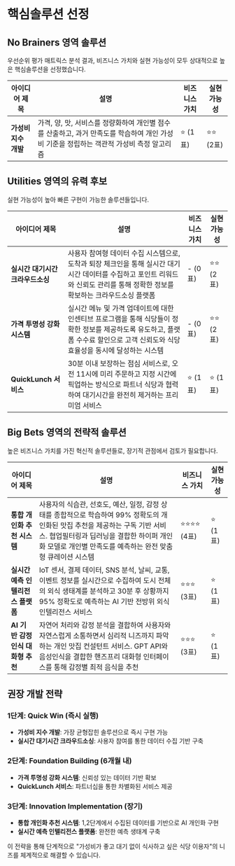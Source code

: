 # 핵심솔루션 선정

## No Brainers 영역 솔루션

우선순위 평가 매트릭스 분석 결과, 비즈니스 가치와 실현 가능성이 모두 상대적으로 높은 핵심솔루션을 선정했습니다.

| 아이디어 제목 | 설명 | 비즈니스 가치 | 실현 가능성 |
|--------------|------|-------------|------------|
| **가성비 지수 개발** | 가격, 양, 맛, 서비스를 정량화하여 개인별 점수를 산출하고, 과거 만족도를 학습하여 개인 가성비 기준을 정립하는 객관적 가성비 측정 알고리즘 | ⭐ (1표) | ⭐⭐ (2표) |

## Utilities 영역의 유력 후보

실현 가능성이 높아 빠른 구현이 가능한 솔루션들입니다.

| 아이디어 제목 | 설명 | 비즈니스 가치 | 실현 가능성 |
|--------------|------|-------------|------------|
| **실시간 대기시간 크라우드소싱** | 사용자 참여형 데이터 수집 시스템으로, 도착과 퇴장 체크인을 통해 실시간 대기시간 데이터를 수집하고 포인트 리워드와 신뢰도 관리를 통해 정확한 정보를 확보하는 크라우드소싱 플랫폼 | - (0표) | ⭐⭐ (2표) |
| **가격 투명성 강화 시스템** | 실시간 메뉴 및 가격 업데이트에 대한 인센티브 프로그램을 통해 식당들이 정확한 정보를 제공하도록 유도하고, 플랫폼 수수료 할인으로 고객 신뢰도와 식당 효율성을 동시에 달성하는 시스템 | - (0표) | ⭐⭐ (2표) |
| **QuickLunch 서비스** | 30분 이내 보장하는 점심 서비스로, 오전 11시에 미리 주문하고 지정 시간에 픽업하는 방식으로 파트너 식당과 협력하여 대기시간을 완전히 제거하는 프리미엄 서비스 | ⭐ (1표) | ⭐ (1표) |

## Big Bets 영역의 전략적 솔루션

높은 비즈니스 가치를 가진 혁신적 솔루션들로, 장기적 관점에서 검토가 필요합니다.

| 아이디어 제목 | 설명 | 비즈니스 가치 | 실현 가능성 |
|--------------|------|-------------|------------|
| **통합 개인화 추천 시스템** | 사용자의 식습관, 선호도, 예산, 일정, 감정 상태를 종합적으로 학습하여 99% 정확도의 개인화된 맛집 추천을 제공하는 구독 기반 서비스. 협업필터링과 딥러닝을 결합한 하이퍼 개인화 모델로 개인별 만족도를 예측하는 완전 맞춤형 큐레이션 시스템 | ⭐⭐⭐⭐ (4표) | ⭐ (1표) |
| **실시간 예측 인텔리전스 플랫폼** | IoT 센서, 결제 데이터, SNS 분석, 날씨, 교통, 이벤트 정보를 실시간으로 수집하여 도시 전체의 외식 생태계를 분석하고 30분 후 상황까지 95% 정확도로 예측하는 AI 기반 전방위 외식 인텔리전스 서비스 | ⭐⭐⭐ (3표) | ⭐ (1표) |
| **AI 기반 감정 인식 대화형 추천** | 자연어 처리와 감정 분석을 결합하여 사용자와 자연스럽게 소통하면서 심리적 니즈까지 파악하는 개인 맛집 컨설턴트 서비스. GPT API와 음성인식을 결합한 핸즈프리 대화형 인터페이스를 통해 감정별 최적 음식을 추천 | ⭐⭐⭐ (3표) | ⭐ (1표) |

## 권장 개발 전략

### 1단계: Quick Win (즉시 실행)
- **가성비 지수 개발**: 가장 균형잡힌 솔루션으로 즉시 구현 가능
- **실시간 대기시간 크라우드소싱**: 사용자 참여를 통한 데이터 수집 기반 구축

### 2단계: Foundation Building (6개월 내)
- **가격 투명성 강화 시스템**: 신뢰성 있는 데이터 기반 확보
- **QuickLunch 서비스**: 파트너십을 통한 차별화된 서비스 제공

### 3단계: Innovation Implementation (장기)
- **통합 개인화 추천 시스템**: 1,2단계에서 수집된 데이터를 기반으로 AI 개인화 구현
- **실시간 예측 인텔리전스 플랫폼**: 완전한 예측 생태계 구축

이 전략을 통해 단계적으로 "가성비가 좋고 대기 없이 식사하고 싶은 식당 이용자"의 니즈를 체계적으로 해결할 수 있습니다.